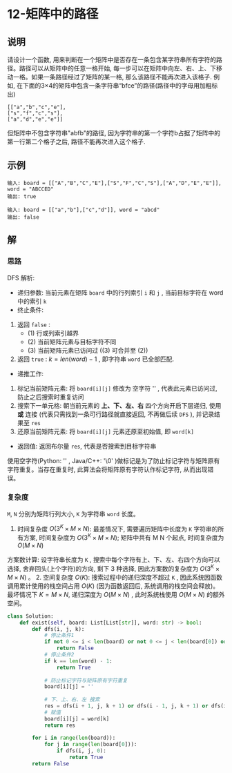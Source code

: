 # 12-矩阵中的路径

## 说明

请设计一个函数, 用来判断在一个矩阵中是否存在一条包含某字符串所有字符的路径。路径可以从矩阵中的任意一格开始, 每一步可以在矩阵中向左、右、上、下移动一格。如果一条路径经过了矩阵的某一格, 那么该路径不能再次进入该格子. 例如, 在下面的3×4的矩阵中包含一条字符串“bfce”的路径(路径中的字母用加粗标出)
```
[["a","b","c","e"],
["s","f","c","s"],
["a","d","e","e"]]
```
但矩阵中不包含字符串"abfb"的路径, 因为字符串的第一个字符b占据了矩阵中的第一行第二个格子之后, 路径不能再次进入这个格子.

## 示例
```
输入: board = [["A","B","C","E"],["S","F","C","S"],["A","D","E","E"]], word = "ABCCED"
输出: true

输入: board = [["a","b"],["c","d"]], word = "abcd"
输出: false
```

## 解

### 思路
DFS 解析: 
- 递归参数: 当前元素在矩阵 `board` 中的行列索引 `i` 和 `j` , 当前目标字符在 word 中的索引 `k`
- 终止条件:
1. 返回 `false` : 
   - (1) 行或列索引越界
   - (2) 当前矩阵元素与目标字符不同
   - (3) 当前矩阵元素已访问过 ((3) 可合并至 (2))
2. 返回 `true` :  $k = len(word) - 1$ , 即字符串 `word` 已全部匹配.
- 递推工作: 
1. 标记当前矩阵元素: 将 `board[i][j]` 修改为 空字符 '' , 代表此元素已访问过, 防止之后搜索时重复访问
2. 搜索下一单元格: 朝当前元素的 **上、下、左、右** 四个方向开启下层递归, 使用 **或** 连接 (代表只需找到一条可行路径就直接返回, 不再做后续 `DFS` ), 并记录结果至 `res`
3. 还原当前矩阵元素: 将 `board[i][j]` 元素还原至初始值, 即 `word[k]`
- 返回值: 返回布尔量 `res`, 代表是否搜索到目标字符串

使用空字符(Python: '' , Java/C++: '\0' )做标记是为了防止标记字符与矩阵原有字符重复。当存在重复时, 此算法会将矩阵原有字符认作标记字符, 从而出现错误。

### 复杂度
`M`, `N` 分别为矩阵行列大小, `K` 为字符串 `word` 长度。
1. 时间复杂度 $O(3^K \times M \times N)$: 最差情况下, 需要遍历矩阵中长度为 `K` 字符串的所有方案, 时间复杂度为 $O(3^K \times M \times N)$; 矩阵中共有 M N 个起点, 时间复杂度为 $O(M \times N)$

方案数计算: 设字符串长度为 `K` , 搜索中每个字符有上、下、左、右四个方向可以选择, 舍弃回头(上个字符)的方向, 剩下 3 种选择, 因此方案数的复杂度为 $O(3^K \times M \times N)$ 。
2. 空间复杂度 $O(K)$: 搜索过程中的递归深度不超过 `K` , 因此系统因函数调用累计使用的栈空间占用 $O(K)$ (因为函数返回后, 系统调用的栈空间会释放)。最坏情况下 $K=M \times N$, 递归深度为 $O(M \times N)$ , 此时系统栈使用 $O(M \times N)$ 的额外空间。

```python
class Solution:
    def exist(self, board: List[List[str]], word: str) -> bool:
        def dfs(i, j, k):
            # 停止条件1
            if not 0 <= i < len(board) or not 0 <= j < len(board[0]) or board[i][j] != word[k]:
                return False
            # 停止条件2
            if k == len(word) - 1:
                return True
            
            # 防止标记字符与矩阵原有字符重复
            board[i][j] = ''
            
            # 下、上、右、左 搜索
            res = dfs(i + 1, j, k + 1) or dfs(i - 1, j, k + 1) or dfs(i, j + 1, k + 1) or dfs(i, j - 1, k + 1)
            # 赋值
            board[i][j] = word[k]
            return res
        
        for i in range(len(board)):
            for j in range(len(board[0])):
                if dfs(i, j, 0):
                    return True
        return False
```